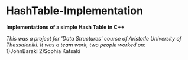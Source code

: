 # HashTable-Implementation

**Implementations of a simple Hash Table in C++**

*This was a project for 'Data Structures' course of Aristotle University of Thessaloniki. It was a team work, two people worked on:*\
1)JohnBarakl
2)Sophia Katsaki

